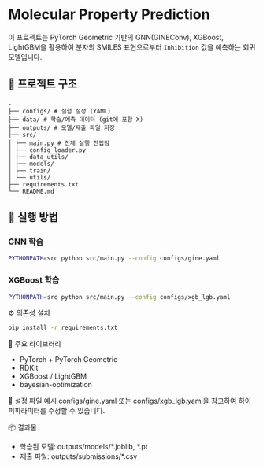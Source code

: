 # Molecular Property Prediction

이 프로젝트는 PyTorch Geometric 기반의 GNN(GINEConv), XGBoost, LightGBM을 활용하여 분자의 SMILES 표현으로부터 `Inhibition` 값을 예측하는 회귀 모델입니다.

## 📁 프로젝트 구조
```
.
├── configs/ # 실험 설정 (YAML)
├── data/ # 학습/예측 데이터 (git에 포함 X)
├── outputs/ # 모델/제출 파일 저장
├── src/
│ ├── main.py # 전체 실행 진입점
│ ├── config_loader.py
│ ├── data_utils/
│ ├── models/
│ ├── train/
│ └── utils/
├── requirements.txt
└── README.md
```

## 🚀 실행 방법

### GNN 학습
```bash
PYTHONPATH=src python src/main.py --config configs/gine.yaml
```

### XGBoost 학습
```bash
PYTHONPATH=src python src/main.py --config configs/xgb_lgb.yaml
```

⚙️ 의존성 설치
```bash
pip install -r requirements.txt
```

🧠 주요 라이브러리
- PyTorch + PyTorch Geometric
- RDKit
- XGBoost / LightGBM
- bayesian-optimization

📄 설정 파일 예시
configs/gine.yaml 또는 configs/xgb_lgb.yaml을 참고하여 하이퍼파라미터를 수정할 수 있습니다.

📦 결과물
- 학습된 모델: outputs/models/*.joblib, *.pt
- 제출 파일: outputs/submissions/*.csv
